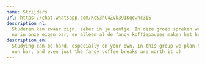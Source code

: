 ```yaml
---
name: Strijders
url: https://chat.whatsapp.com/KcS3hC4ZVk391Kqcwnc3I5
description_nl:
  Studeren kan zwaar zijn, zeker in je eentje. In deze groep spreken we af om samen te studeren, op de TU of zoals
  nu in onze eigen bar, en alleen al de fancy koffiepauzes maken het het waard :)
description_en:
  Studying can be hard, especially on your own. In this group we plan to study together, at the TU or now in our
  own bar, and even just the fancy coffee breaks are worth it :)
---
```

